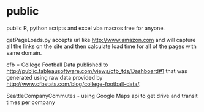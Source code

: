 public
======

public R, python scripts and excel vba macros free for anyone.

getPageLoads.py accepts url like http://www.amazon.com and will capture all the links on the site and then calculate load time for all of the pages with same domain.

cfb = College Football Data published to http://public.tableausoftware.com/views/cfb_tds/Dashboard#1 that was generated using raw data provided by http://www.cfbstats.com/blog/college-football-data/.

SeattleCompanyCommutes - using Google Maps api to get drive and transit times per company
